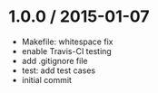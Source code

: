 
1.0.0 / 2015-01-07
==================

  * Makefile: whitespace fix
  * enable Travis-CI testing
  * add .gitignore file
  * test: add test cases
  * initial commit
